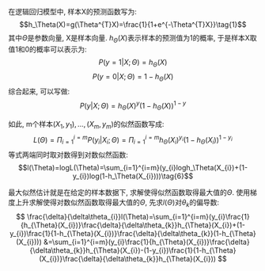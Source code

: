 在逻辑回归模型中, 样本X的预测函数写为:
$$h_\Theta(X)=g(\Theta^{T}X)=\frac{1}{1+e^{-\Theta^{T}X}}\tag{1}$$
其中$\Theta$是参数向量, X是样本向量. $h_\Theta(X)$表示样本的预测值为1的概率, 于是样本X取值1和0的概率可以表示为:
$$P(y=1|X;\Theta)=h_\Theta(X)\tag{2}$$
$$P(y=0|X;\Theta)=1-h_\Theta(X)\tag{3}$$
综合起来, 可以写做:
$$P(y|X;\Theta)=h_\Theta(X)^{y}(1-h_\Theta(X))^{1-y}\tag{4}$$

如此, m个样本$(X_1,y_1),...,(X_m,y_m)$的似然函数写成:
$$L(\Theta)=\Pi_{i=1}^{i=m}P(y_i|X_i;\Theta)=\Pi_{i=1}^{i=m}h_\Theta(X_i)^{y_i}(1-h_\Theta(X_i))^{1-y_i}\tag{5}$$
等式两端同时取对数得到对数似然函数:
$$l(\Theta)=logL(\Theta)=\sum_{i=1}^{i=m}(y_{i}logh_\Theta(X_{i})+(1-y_{i})log(1-h_\Theta(X_{i})))\tag{6}$$

最大似然估计就是在给定的样本数据下, 求解使得似然函数取得最大值的$\Theta$. 使用梯度上升求解使得对数似然函数取得最大值的$\Theta$, 先求$l(\Theta)$对$\theta_{k}$的偏导数:  
$$
\frac{\delta}{\delta\theta_{i}}l(\Theta)=\sum_{i=1}^{i=m}(y_{i}\frac{1}{h_{\Theta}(X_{i})}\frac{\delta}{\delta\theta_{k}}h_{\Theta}(X_{i})+(1-y_{i})\frac{1}{1-h_{\Theta}(X_{i})}\frac{\delta}{\delta\theta_{k}}(1-h_{\Theta}(X_{i})))
&=\sum_{i=1}^{i=m}(y_{i}\frac{1}{h_{\Theta}(X_{i})}\frac{\delta}{\delta\theta_{k}}h_{\Theta}(X_{i})-(1-y_{i})\frac{1}{1-h_{\Theta}(X_{i})}\frac{\delta}{\delta\theta_{k}}h_{\Theta}(X_{i}))
$$

